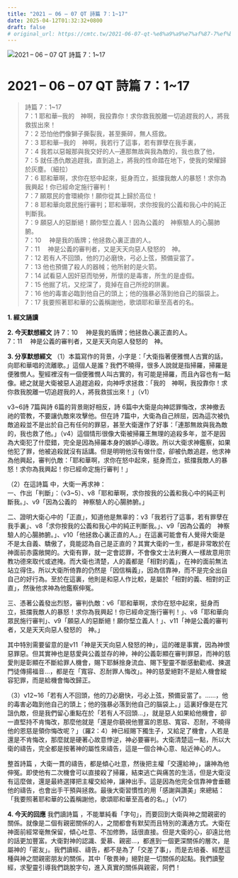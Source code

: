 ```yaml
---
title: "2021 – 06 – 07 QT 詩篇 7：1~17"
date: 2025-04-12T01:32:32+0800
draft: false
# original_url: https://cmtc.tw/2021-06-07-qt-%e8%a9%a9%e7%af%87-7%ef%bc%9a117
---
```


![2021 – 06 – 07 QT 詩篇 7：1\~17](/images/qt.jpg   "2021 – 06 – 07 QT 詩篇 7：1\~17")

# 2021 – 06 – 07 QT 詩篇 7：1\~17

> 詩篇 7：1\~17  
> 7：1 耶和華─我的　神啊，我投靠你！求你救我脫離一切追趕我的人，將我救拔出來！  
> 7：2 恐怕他們像獅子撕裂我，甚至撕碎，無人搭救。  
> 7：3 耶和華─我的　神啊，我若行了這事，若有罪孽在我手裏，  
> 7：4 我若以惡報那與我交好的人─連那無故與我為敵的，我也救了他，  
> 7：5 就任憑仇敵追趕我，直到追上，將我的性命踏在地下，使我的榮耀歸於灰塵。（細拉）  
> 7：6 耶和華啊，求你在怒中起來，挺身而立，抵擋我敵人的暴怒！求你為我興起！你已經命定施行審判！  
> 7：7 願眾民的會環繞你！願你從其上歸於高位！  
> 7：8 耶和華向眾民施行審判；耶和華啊，求你按我的公義和我心中的純正判斷我。  
> 7：9 願惡人的惡斷絕！願你堅立義人！因為公義的　神察驗人的心腸肺腑。  
> 7：10 　神是我的盾牌；他拯救心裏正直的人。  
> 7：11 　神是公義的審判者，又是天天向惡人發怒的　神。  
> 7：12 若有人不回頭，他的刀必磨快，弓必上弦，預備妥當了。  
> 7：13 他也預備了殺人的器械；他所射的是火箭。  
> 7：14 試看惡人因奸惡而劬勞，所懷的是毒害，所生的是虛假。  
> 7：15 他掘了坑，又挖深了，竟掉在自己所挖的阱裏。  
> 7：16 他的毒害必臨到他自己的頭上；他的強暴必落到他自己的腦袋上。  
> 7：17 我要照著耶和華的公義稱謝他，歌頌耶和華至高者的名。

**1. 經文誦讀**

**2.  今天默想經文**
詩 7：10 　神是我的盾牌；他拯救心裏正直的人。  
7：11 　神是公義的審判者，又是天天向惡人發怒的　神。

**3. 分享默想經文**
（1）本篇寫作的背景，小字是：「大衛指著便雅憫人古實的話，向耶和華唱的流離歌。」這個人是誰？我們不曉得，很多人說就是指掃羅，掃羅是便雅憫人。聖經裡沒有一個便雅憫人叫古實的，有可能是掃羅，而且內容也有一點像。總之就是大衛被惡人追趕追殺，向神呼求拯救：「我的　神啊，我投靠你！求你救我脫離一切追趕我的人，將我救拔出來！」（v1）

v3\~6詩 7篇與詩 6篇的背景剛好相反，詩 6篇中大衛是向神認罪悔改，求神撤去祂的管教，不要讓仇敵來攻擊他。但在詩 7篇中，大衛為自己辨屈，因為這次被仇敵追殺並不是出於自己有任何的罪惡，甚至大衛還作了好事：「連那無故與我為敵的，我也救了他。」（v4）這個情形很像大衛被掃羅王無理的追殺多年，並不是因為大衛犯了什麼錯，完全是因為掃羅本身的嫉妒心導致。所以大衛求神鑑察，如果他犯了罪，他被追殺就沒有話講。但是明明他沒有做什麼，卻被仇敵追趕，他求神為他興起，審判仇敵：「耶和華啊，求你在怒中起來，挺身而立，抵擋我敵人的暴怒！求你為我興起！你已經命定施行審判！」

（2）在這詩篇 中，大衛一再求神：  
一、作出「判斷」：（v3\~5）、v8「耶和華啊，求你按我的公義和我心中的純正判斷我。」、v9「因為公義的　神察驗人的心腸肺腑。」

二、證明大衛心中的「正直」，知道他是無辜的：v3「我若行了這事，若有罪孽在我手裏」、v8「求你按我的公義和我心中的純正判斷我。」、v9「因為公義的　神察驗人的心腸肺腑。」、v10「他拯救心裏正直的人。」在這裏可能會有人覺得大衛是不是太自義、驕傲了，竟能認為自己是正直的？其實大衛的一生，都是非常敢於在神面前赤露敞開的。大衛有罪，就一定會認罪，不會像文士法利賽人一樣故意用宗教功德來取代或遮掩。而大衛也清楚，人的義都是「相對的義」，在神的面前無法站立得住。所以大衛所倚靠的仍然是「因信稱義」，因為信靠神，而不是完全出自自己的好行為。至於在這裏，他則是和惡人作比較，是屬於「相對的義、相對的正直」，然後他求神為他鑑察伸冤。

三、憑著公義發出烈怒，審判仇敵：v6「耶和華啊，求你在怒中起來，挺身而立，抵擋我敵人的暴怒！求你為我興起！你已經命定施行審判！」、v8「耶和華向眾民施行審判」、v9「願惡人的惡斷絕！願你堅立義人！」、v11「神是公義的審判者，又是天天向惡人發怒的　神。」

其中特別需要留意的是v11「神是天天向惡人發怒的神」，這的確是事實，因為神恨惡罪惡。但其實神也是慈愛與公義並存的神，神的公義彰顯在審判罪惡，而神的慈愛則是彰顯在不斷給罪人機會，賜下耶穌捨身流血、賜下聖靈不斷感動勸戒、揀選門徒傳揚福音…，都是在「寬容、忍耐罪人悔改」。神的慈愛絕對不是給人機會縱容犯罪，而是給機會悔改歸正。

（3）v12\~16「若有人不回頭，他的刀必磨快，弓必上弦，預備妥當了。……，他的毒害必臨到他自己的頭上；他的強暴必落到他自己的腦袋上。」這裏好像是在咒詛仇敵，但是我們留心重點在於「若有人不回頭…」，就是惡人如果給他機會，卻一直堅持不肯悔改，那麼他就是「還是你藐視他豐富的恩慈、寬容、忍耐，不曉得他的恩慈是領你悔改呢？」（羅2：4）神已經賜下獨生子，又給足了機會，人若是還是不肯悔改，那麼就是硬著心故意悖逆，神必要審判。大衛清楚這一點，所以大衛的禱告，完全都是按著神的屬性來禱告，這是一個合神心意、貼近神心的人。

整首詩篇 ，大衛一貫的禱告，都是傾心吐意，然後把主權「交還給神」，讓神為他伸冤。即使他有二次機會可以直接殺了掃羅，結束逃亡與痛苦的生活，但是大衛沒有這麼做，還是最終選擇把主權交給神，讓神出手。這是因為他完全信靠神會垂聽他的禱告，也會出手干預與拯救。最後大衛習慣性的用「感謝與讚美」來總結：「我要照著耶和華的公義稱謝他，歌頌耶和華至高者的名。」（v17）

**4. 今天的回應**
我們讀詩篇 ，不能單純看「字句」，而要回到大衛與神之間親密的關係。就像是二個有親密關係的人，之間都會有默契而且特別的溝通方式。大衛在神面前經常毫無保留，傾心吐意、不加修飾，話很直接。但是大衛的心，卻遠比他的話更加豐富。大衛對神的認識、愛慕、親密…，都進到一個更深關係的層次，是屬神的「密友」。我們讀經、禱告，都不是為了「交差了事」，而是去培養、經歷這種與神之間親密朋友的關係，其中「敬畏神」絕對是一切關係的起點。我們讀聖經，求聖靈引導我們跳脫字句，進入真實的關係與親密，阿們！
